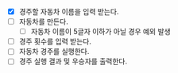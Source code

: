 - [x] 경주할 자동차 이름을 입력 받는다.
- [ ] 자동차를 만든다.
    -  [ ] 자동차 이름이 5글자 이하가 아닐 경우 예외 발생
-  [ ] 경주 횟수를 입력 받는다.
- [ ] 자동차 경주를 실행한다.
- [ ] 경주 실행 결과 및 우승자를 출력한다.
